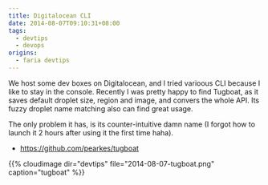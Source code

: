 ```yaml
---
title: Digitalocean CLI 
date: 2014-08-07T09:10:31+08:00
tags:
  - devtips
  - devops
origins:
  - faria devtips
---
```

We host some dev boxes on Digitalocean, and I tried varioous CLI because I like to stay in the console. Recently I was pretty happy to find Tugboat, as it saves default droplet size, region and image, and convers the whole API. Its fuzzy droplet name matching also can find great usage.

The only problem it has, is its counter-intuitive damn name (I forgot how to launch it 2 hours after using it the first time haha).

- <https://github.com/pearkes/tugboat>

{{% cloudimage dir="devtips" file="2014-08-07-tugboat.png" caption="tugboat" %}}
